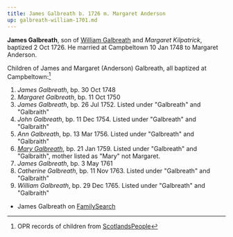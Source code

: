 ```yaml
---
title: James Galbreath b. 1726 m. Margaret Anderson
up: galbreath-william-1701.md
---
```


**James Galbreath**, son of [William Galbreath](galbreath-william-1701.md) and  *Margaret Kilpatrick*, baptized 2 Oct 1726.  He married at Campbeltown 10 Jan 1748 to Margaret Anderson.

Children of James and Margaret (Anderson) Galbreath, all baptized at Campbeltown:[^children]

1. *James Galbreath*, bp. 30 Oct 1748
2. *Margaret Galbreath*, bp. 11 Oct 1750
3. *James Galbreath*, bp. 26 Jul 1752.  Listed under "Galbreath" and "Galbraith"
4. *John Galbreath*, bp. 11 Dec 1754. Listed under "Galbreath" and "Galbraith"
5. *Ann Galbreath*, bp. 13 Mar 1756. Listed under "Galbreath" and "Galbraith"
6. [*Mary Galbreath*](galbreath-mary-1759.md), bp. 21 Jan 1759. Listed under "Galbreath" and "Galbraith", mother listed as "Mary" not Margaret.
7. *James Galbreath*, bp. 3 May 1761
8. *Catherine Galbreath*, bp. 11 Nov 1763. Listed under "Galbreath" and "Galbraith"
9. *William Galbreath*, bp. 29 Dec 1765. Listed under "Galbreath" and "Galbraith"


- James Galbreath on [FamilySearch](https://www.familysearch.org/tree/person/KCQW-GZT)

[^children]: OPR records of children from [ScotlandsPeople](https://www.scotlandspeople.gov.uk/record-results?search_type=people&event=%28B%20OR%20C%20OR%20S%29&record_type%5B0%5D=opr_births&church_type=Old%20Parish%20Registers&dl_cat=church&dl_rec=church-births-baptisms&surname=galbreath&surname_so=fuzzy&forename_so=starts&from_year=1748&to_year=1770&parent_names=galb&parent_names_so=starts&parent_name_two=anderson&parent_name_two_so=fuzzy&county=ARGYLL&record=Church%20of%20Scotland%20%28old%20parish%20registers%29%20Roman%20Catholic%20Church%20Other%20churches&rd_real_name%5B0%5D=CAMPBELTOWN%20%28LANDWARD%29%20OR%20CAMPBELTOWN%20%28BURGH%29%20OR%20CAMPBELTOWN&rd_display_name%5B0%5D=CAMPBELTOWN%20%28LANDWARD%29%7CCAMPBELTOWN%20%28BURGH%29%7CCAMPBELTOWN_CAMPBELTOWN&rd_label%5B0%5D=CAMPBELTOWN&rd_name%5B0%5D=CAMPBELTOWN%20%2ALANDWARD%2A%20OR%20CAMPBELTOWN%20%2ABURGH%2A%20OR%20CAMPBELTOWN&sort=asc&order=Date&field=year)
